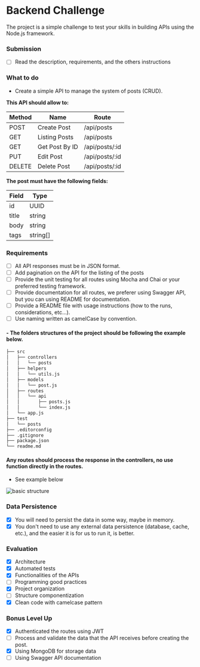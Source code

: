 # Backend Challenge

The project is a simple challenge to test your skills in building APIs using the Node.js framework.

### Submission

- [ ] Read the description, requirements, and the others instructions

### What to do

- Create a simple API to manage the system of posts (CRUD).

**This API should allow to:**

| Method | Name           | Route          |
| ------ | -------------- | -------------- |
| POST   | Create Post    | /api/posts     |
| GET    | Listing Posts  | /api/posts     |
| GET    | Get Post By ID | /api/posts/:id |
| PUT    | Edit Post      | /api/posts/:id |
| DELETE | Delete Post    | /api/posts/:id |

**The post must have the following fields:**

| Field | Type     |
| ----- | -------- |
| id    | UUID     |
| title | string   |
| body  | string   |
| tags  | string[] |

### Requirements

- [ ] All API responses must be in JSON format.
- [ ] Add pagination on the API for the listing of the posts
- [ ] Provide the unit testing for all routes using Mocha and Chai or your preferred testing framework.
- [ ] Provide documentation for all routes, we preferer using Swagger API, but you can using README for documentation.
- [ ] Provide a README file with usage instructions (how to the runs, considerations, etc...).
- [ ] Use naming written as camelCase by convention.

#### - **The folders structures of the project should be following the example below.**

```sh
├── src
│   ├── controllers
│   │   └── posts
│   ├── helpers
│   │   └── utils.js
│   ├── models
│   │   └── post.js
│   ├── routes
│   │   └── api
│   │       ├── posts.js
│   │       └── index.js
│   └── app.js
├── test
│   └── posts
├── .editorconfig
├── .gitignore
├── package.json
└── readme.md
```

#### Any routes should process the response in the controllers, no use function directly in the routes.

- See example below

![basic structure](https://i.imgur.com/lyRSYj8.png)

### Data Persistence

- [x] You will need to persist the data in some way, maybe in memory.
- [x] You don't need to use any external data persistence (database, cache, etc.), and the easier it is for us to run it, is better.

### Evaluation

- [x] Architecture
- [x] Automated tests
- [x] Functionalities of the APIs
- [ ] Programming good practices
- [x] Project organization
- [ ] Structure componentization
- [x] Clean code with camelcase pattern

### Bonus Level Up

- [x] Authenticated the routes using JWT
- [ ] Process and validate the data that the API receives before creating the post.
- [x] Using MongoDB for storage data
- [ ] Using Swagger API documentation
